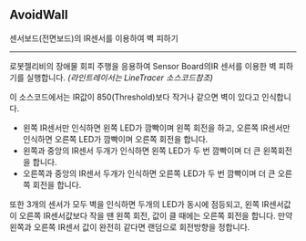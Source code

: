 AvoidWall
---

센서보드(전면보드)의 IR센서를 이용하여 벽 피하기

* * *

로봇젤리비의 장애물 회피 주행을 응용하여 Sensor Board의IR 센서를 이용한 벽 피하기를 실행합니다. _(라인트레이서는 LineTracer 소스코드참조)_

이 소스코드에서는 IR값이 850(Threshold)보다 작거나 같으면 벽이 있다고 인식합니다.  
- 왼쪽 IR센서만 인식하면 왼쪽 LED가 깜빡이며 왼쪽 회전을 하고, 오른쪽 IR센서만 인식하면 
  오른쪽 LED가 깜빡이며 오른쪽 회전을 합니다.
- 왼쪽과 중앙의 IR센서 두개가 인식하면 왼쪽 LED가 두 번 깜빡이며 더 큰 왼쪽회전을 합니다.
- 오른쪽과 중앙의 IR센서 두개가 인식하면 오른쪽 LED가 두 번 깜빡이며 더 큰 오른쪽 회전을
  합니다.
  

또한 3개의 센서가 모두 벽을 인식하면 두개의 LED가 동시에 점등되고, 왼쪽 IR센서값이 오른쪽 IR센서값보다 작을 땐 왼쪽 회전, 값이 클 때에는 오른쪽 회전을 합니다. 만약 왼쪽과 오른쪽 IR센서 값이 완전히 같다면 랜덤으로 회전방향을 정합니다. 



